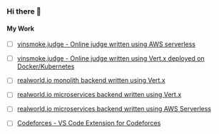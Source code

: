 ### Hi there 👋

<!--
**KaustubhSathe/KaustubhSathe** is a ✨ _special_ ✨ repository because its `README.md` (this file) appears on your GitHub profile.

Here are some ideas to get you started:

- 🔭 I’m currently working on ...
- 🌱 I’m currently learning ...
- 👯 I’m looking to collaborate on ...
- 🤔 I’m looking for help with ...
- 💬 Ask me about ...
- 📫 How to reach me: ...
- 😄 Pronouns: ...
- ⚡ Fun fact: ...
-->

#### **My Work**
 - [ ] [vinsmoke.judge - Online judge written using AWS serverless](https://github.com/KaustubhSathe/vinsmoke-serverless)
 - [ ] [vinsmoke.judge - Online judge written using Vert.x deployed on Docker/Kubernetes](https://github.com/KaustubhSathe/vinsmoke-containerized)
 - [ ] [realworld.io monolith backend written using Vert.x](https://github.com/KaustubhSathe/realworld-vertx-monolith)
 - [ ] [realworld.io microservices backend written using Vert.x](https://github.com/KaustubhSathe/realworld-vertx-microservices)
 - [ ] [realworld.io microservices backend written using AWS Serverless]()
 - [ ] [Codeforces - VS Code Extension for Codeforces](https://github.com/KaustubhSathe/Codeforces)
 
